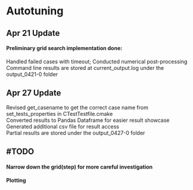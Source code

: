 # Autotuning

## Apr 21 Update
#### Preliminary grid search implementation done:
Handled failed cases with timeout; Conducted numerical post-processing<br />
Command line results are stored at current_output.log under the output_0421-0 folder

## Apr 27 Update
Revised get_casename to get the correct case name from set_tests_properties in CTestTestfile.cmake<br />
Converted results to Pandas Dataframe for easier result showcase<br />
Generated additional csv file for result access<br />
Partial results are stored under the output_0427-0 folder<br />

## \#TODO
#### Narrow down the grid(step) for more careful investigation
#### Plotting

